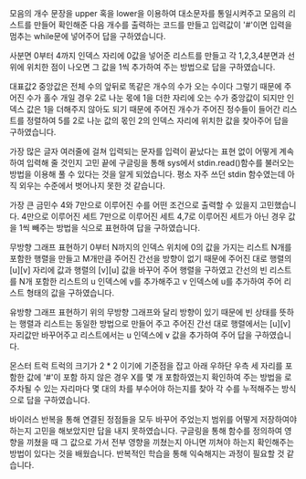 모음의 개수
문장을 upper 혹을 lower을 이용하여 대소문자를 통일시켜주고 모음의 리스트를 만들어 확인해준 다음 개수를 출력하는 코드를 만들고 입력값이 '#'이면 입력을 멈추는 while문에 넣어주어 답을 구하였습니다.

사분면
0부터 4까지 인덱스 자리에 0값을 넣어준 리스트를 만들고 각 1,2,3,4분면과 선위에 위치한 점이 나오면 그 값을 1씩 추가하여 주는 방법으로 답을 구하였습니다.

대표값2
중앙값은 전체 수의 앞뒤로 똑같은 개수의 수가 오는 수이다 그렇기 때문에 주어진 수가 홀수 개일 경우 2로 나눈 몫에 1을 더한 자리에 오는 수가 중앙값이 되지만 인덱스 값은 1을 더해주지 않아도 되기 때문에 주어진 개수가 주어진 정수들이 들어간 리스트를 정렬하여 5를 2로 나눈 값의 몫인 2의 인덱스 자리에 위치한 값을 찾아주어 답을 구하였습니다.

가장 많은 글자
여러줄에 걸쳐 입력되는 문자를 입력이 끝났다는 표현 없이 어떻게 계속하여 입력해 줄 것인지 고민 끝에 구글링을 통해 sys에서 stdin.read()함수를 불러오는 방법을 이용해 풀 수 있다는 것을 알게 되었습니다.
평소 자주 쓰던 stdin 함수였는데 아직 외우는 수준에서 벗어나지 못한 것 같습니다.

가장 큰 금민수
4와 7만으로 이루어진 수를 어떤 조건으로 출력할 수 있을지 고민했습니다.
4만으로 이루어진 세트 7만으로 이루어진 세트 4,7로 이루어진 세트가 아닌 경우 값을 1씩 빼주는 방법을 식으로 표현하여 답을 구하였습니다.

무방향 그래프 표현하기
0부터 N까지의 인덱스 위치에 0의 값을 가지는 리스트 N개를 포함한 행렬을 만들고 M개만큼 주어진 간선을 방향이 없기 때문에 주어진 대로 행렬의 [u][v] 자리에 값과 행렬의 [v][u] 값을 바꾸어 주어 행렬을 구하였고 간선의 빈 리스트를 N개 포함한 리스트의 u 인덱스에 v를 추가해주고 v 인덱스에 u를 추가하여 주어 리스트 형태의 값을 구하였습니다.

유방향 그래프 표현하기
위의 무방향 그래프와 달리 방향이 있기 때문에 빈 상태를 뜻하는 행렬과 리스트는 동일한 방법으로 만들어 주고 주어진 간선 대로 행렬에서는 [u][v]자리값만 바꾸어주고 리스트에서는 u 인덱스에 v 값을 추가하여 주어 답을 구하였습니다.

몬스터 트럭
트럭의 크기가 2 * 2 이기에 기준점을 잡고 아래 우하단 우측 세 자리를 포함한 값에 '#'이 포함 하지 않은 경우 X를 몇 개 포함하였는지 확인하여 주는 방법을 로 주차될 수 있는 자리마다 몇 대의 차를 부수어야 하는지를 찾아 각 수를 누적해주는 방식으로 답을 구하였습니다.

바이러스
반복을 통해 연결된 정점들을 모두 바꾸어 주었는지 범위를 어떻게 저장하여야 하는지 고민을 해보았지만 답을 내지 못하였습니다. 구글링을 통해 함수를 정의하여 영향을 끼쳤을 때 그 값으로 가서 전부 영향을 끼쳤는지 아니면 끼쳐야 하는지 확인해주는 방법이 있다는 것을 배웠습니다. 반복적인 학습을 통해 익숙해지는 과정이 필요할 것 같습니다.